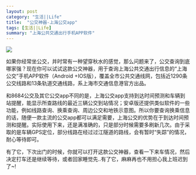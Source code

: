 ```yaml
---
layout: post
category: "生活||Life"
title:  "公交神器-上海公交app"
tags: [生活||Life]
summary: "上海公共交通出行手机APP软件"
---
```

   ![](https://draftin.com:443/images/23246?token=sAUdR5iDK-uUqOyZqLNvCZ8qO1iWV5u6leHvQOpAilcizAp7wrcIPNJZVNuF2bMsuq4Jw3CCn0o81iwmmoYdrXI) 
  
   如果你经常坐公交，并时常有一种望穿秋水的感觉，那么问题来了，公交查询到底哪家强？现在你可以试试这款公交神器，用于查询上海公共交通出行信息的“上海公交”手机APP软件（Android +IOS版），覆盖全市公共交通线网，包括近1290条公交线路和13条轨道交通线路，系上海市交通信息港官方出品。
  
  和8684公交及其它公交app不同的是，上海公交app支持到达时间预测和车辆到站提醒，能显示所查路线的最近三辆公交到站情况；安卓版还提供类似软件的一些功能，例如线路查询、换乘查询、周边公交和地铁示意图。所以你要查询换乘信息的话，随便一款主流的公交app都可以满足需要，上海公交的优势在于到达时间预测和提醒。实际使用下来，还是满准确的，只是部分时候需要多刷新几次。由于采取的是车辆GPS定位，部分线路在经过过江隧道的路线，会有暂时“失踪”的情况，耐心等待即可。
  
  有了它，下次出门的时候，你就可以打开这款公交神器，查看一下来车情况，然后决定打车还是继续等待，或者回家睡觉先..有了它，麻麻再也不用担心我上班迟到了~!
  
